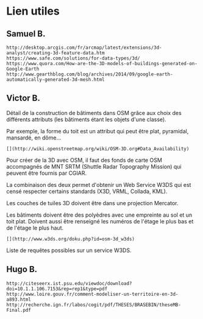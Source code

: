 # Lien utiles

## Samuel B. 

	http://desktop.arcgis.com/fr/arcmap/latest/extensions/3d-analyst/creating-3d-feature-data.htm
	https://www.safe.com/solutions/for-data-types/3d/
	https://www.quora.com/How-are-the-3D-models-of-buildings-generated-on-Google-Earth
	http://www.gearthblog.com/blog/archives/2014/09/google-earth-automatically-generated-3d-mesh.html


## Victor B.

[](http://wiki.openstreetmap.org/wiki/Simple_3D_buildings)
	
Détail de la construction de bâtiments dans OSM grâce aux choix des différents attributs (les bâtiments étant les objets d'une classe).

Par exemple, la forme du toit est un attribut qui peut être plat, pyramidal, mansardé, en dôme...

	
	[](http://wiki.openstreetmap.org/wiki/OSM-3D.org#Data_Availability)
	
Pour créer de la 3D avec OSM, il faut des fonds de carte OSM accompagnés de MNT SRTM (Shuttle Radar Topography Mission) qui peuvent être fournis par CGIAR.

La combinaison des deux permet d'obtenir un Web Service W3DS qui est censé respecter certains standards (X3D, VRML, Collada, KML).

Les couches de tuiles 3D doivent être dans une projection Mercator.

Les bâtiments doivent être des polyèdres avec une empreinte au sol et un toit plat. Doivent aussi être renseigné les numéros de l'étage le plus bas et de l'étage le plus haut.

	
	[](http://www.w3ds.org/doku.php?id=osm-3d_w3ds)
	
Liste de requêtes possibles sur un service W3DS.


## Hugo B.

	http://citeseerx.ist.psu.edu/viewdoc/download?doi=10.1.1.106.7153&rep=rep1&type=pdf  
	http://www.loire.gouv.fr/comment-modeliser-un-territoire-en-3d-a893.html  
	http://recherche.ign.fr/labos/cogit/pdf/THESES/BRASEBIN/theseMB-Final.pdf
